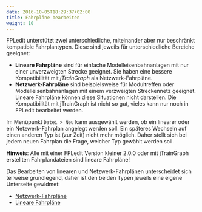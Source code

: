 ```yaml
---
date: 2016-10-05T18:29:37+02:00
title: Fahrpläne bearbeiten
weight: 10
---
```


FPLedit unterstützt zwei unterschiedliche, miteinander aber nur beschränkt kompatible Fahrplantypen. Diese sind jeweils für unterschiedliche Bereiche geeignet:

* **Lineare Fahrpläne** sind für einfache Modelleisenbahnanlagen mit nur einer unverzweigten Strecke geeignet. Sie haben eine bessere Kompatibilität mit *jTrainGraph* als Netzwerk-Fahrpläne.
* **Netzwerk-Fahrpläne** sind beispielsweise für Modultreffen oder Modelleisenbahnanlagen mit einem verzweigten Streckennetz geeignet. Lineare Fahrpläne können diese Situationen nicht darstellen. Die Kompatibilität mit jTrainGraph ist nicht so gut, vieles kann nur noch in FPLedit bearbeitet werden.

Im Menüpunkt `Datei > Neu` kann ausgewählt werden, ob ein linearer oder ein Netzwerk-Fahrplan angelegt werden soll. Ein späteres Wechseln auf einen anderen Typ ist (zur Zeit) nicht mehr möglich. Daher stellt sich bei jedem neuen Fahrplan die Frage, welcher Typ gewählt werden soll.

**Hinweis**: Alle mit einer FPLedit Version kleiner 2.0.0 oder mit jTrainGraph erstellten Fahrplandateien sind lineare Fahrpläne!

Das Bearbeiten von linearen und Netzwerk-Fahrplänen unterscheidet sich teilweise grundlegend, daher ist den beiden Typen jeweils eine eigene Unterseite gewidmet:

* [Netzwerk-Fahrpläne](network/)
* [Lineare Fahrpläne](linear/)

